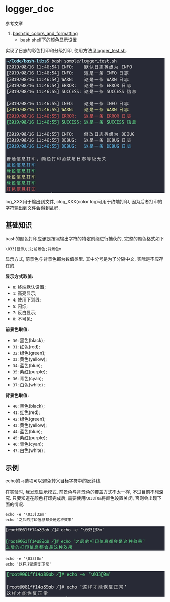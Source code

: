 # logger_doc

参考文章

1. [bash:tip_colors_and_formatting](https://misc.flogisoft.com/bash/tip_colors_and_formatting)
    - bash shell下的颜色显示设置

实现了日志的彩色打印和分级打印, 使用方法见[logger_test.sh](./logger_test.sh).

![](../assets/logger-01.png)

log_XXX用于输出到文件, clog_XXX(color log)可用于终端打印, 因为后者打印的字符输出到文件会得到乱码.

## 基础知识

bash的颜色打印应该是按照输出字符的特定前缀进行捕获的, 完整的颜色格式如下

```
\033[显示方式;前景色;背景色m
```

显示方式, 前景色与背景色都为数值类型. 其中分号是为了分隔中文, 实际是不应存在的.

**显示方式取值:**

- `0`: 终端默认设置; 
- `1`: 高亮显示; 
- `4`: 使用下划线; 
- `5`: 闪烁; 
- `7`: 反白显示; 
- `8`: 不可见;

**前景色取值:**

- `30`: 黑色(black); 
- `31`: 红色(red); 
- `32`: 绿色(green); 
- `33`: 黄色(yellow); 
- `34`: 蓝色(blue); 
- `35`: 紫红(purple); 
- `36`: 青色(cyan); 
- `37`: 白色(white);

**背景色取值:**
 
- `40`: 黑色(black); 
- `41`: 红色(red); 
- `42`: 绿色(green); 
- `43`: 黄色(yellow); 
- `44`: 蓝色(blue); 
- `45`: 紫红(purple); 
- `46`: 青色(cyan); 
- `47`: 白色(white);

## 示例

echo的`-e`选项可以避免转义目标字符中的反斜线.

在实验时, 我发现显示模式, 前景色与背景色的覆盖方式不太一样, 不过目前不想深究. 只要知道在颜色打印完成后, 需要使用`\033[0m`将颜色设置关闭, 否则会出现下面的情况.

```
echo -e '\033[32m'
echo '之后的打印信息都会是这种效果'
```

![](../assets/logger-11.png)

```
echo -e '\033[0m'
echo '这样才能恢复正常'
```

![](../assets/logger-12.png)
